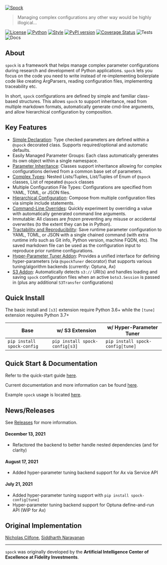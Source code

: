 [![Spock](https://raw.githubusercontent.com/fidelity/spock/master/resources/images/logo.png)](https://fidelity.github.io/spock/)
> Managing complex configurations any other way would be highly illogical...

[![License](https://img.shields.io/badge/License-Apache%202.0-9cf)](https://opensource.org/licenses/Apache-2.0)
[![Python](https://img.shields.io/badge/python-3.6+-informational.svg)]()
[![Style](https://img.shields.io/badge/code%20style-black-000000.svg)](https://github.com/psf/black)
[![PyPI version](https://badge.fury.io/py/spock-config.svg)](https://badge.fury.io/py/spock-config)
[![Coverage Status](https://coveralls.io/repos/github/fidelity/spock/badge.svg?branch=master)](https://coveralls.io/github/fidelity/spock?branch=master)
![Tests](https://github.com/fidelity/spock/workflows/pytest/badge.svg?branch=master)
![Docs](https://github.com/fidelity/spock/workflows/docs/badge.svg)

## About

`spock` is a framework that helps manage complex parameter configurations during research and development of Python 
applications. `spock` lets you focus on the code you need to write instead of re-implementing boilerplate code like 
creating ArgParsers, reading configuration files, implementing traceability etc.

In short, `spock` configurations are defined by simple and familiar class-based structures. This allows `spock` to 
support inheritance, read from multiple markdown formats, automatically generate cmd-line arguments, and allow 
hierarchical configuration by composition.

## Key Features

* [Simple Declaration](https://fidelity.github.io/spock/docs/basic_tutorial/Define/): Type checked parameters are 
  defined within a `@spock` decorated class. Supports required/optional and automatic defaults.
* Easily Managed Parameter Groups: Each class automatically generates its own object within a single namespace.
* [Parameter Inheritance](https://fidelity.github.io/spock/docs/advanced_features/Inheritance/): Classes support 
  inheritance allowing for complex configurations derived from a common base set of parameters.
* [Complex Types](https://fidelity.github.io/spock/docs/advanced_features/Advanced-Types/): Nested Lists/Tuples, 
  List/Tuples of Enum of `@spock` classes, List of repeated `@spock` classes
* Multiple Configuration File Types: Configurations are specified from YAML, TOML, or JSON files.
* [Hierarchical Configuration](https://fidelity.github.io/spock/docs/advanced_features/Composition/): Compose from 
  multiple configuration files via simple include statements.
* [Command-Line Overrides](https://fidelity.github.io/spock/docs/advanced_features/Command-Line-Overrides/): Quickly 
  experiment by overriding a value with automatically generated command line arguments.
* Immutable: All classes are *frozen* preventing any misuse or accidental overwrites (to the extent they can be in 
  Python).
* [Tractability and Reproducibility](https://fidelity.github.io/spock/docs/basic_tutorial/Saving/): Save runtime 
  parameter configuration to YAML, TOML, or JSON with a single chained command (with extra runtime info such as Git info, 
  Python version, machine FQDN, etc). The saved markdown file can be used as the configuration input to reproduce 
  prior runtime configurations.
* [Hyper-Parameter Tuner Addon](https://fidelity.github.io/spock/docs/addons/tuner/About): Provides a unified
  interface for defining hyper-parameters (via `@spockTuner` decorator) that supports various tuning/algorithm 
  backends (currently: Optuna, Ax)
* [S3 Addon](https://fidelity.github.io/spock/docs/addons/S3/): Automatically detects `s3://` URI(s) and handles loading 
  and saving `spock` configuration files when an active `boto3.Session` is passed in (plus any additional 
  `S3Transfer` configurations)

## Quick Install

The basic install and `[s3]` extension require Python 3.6+ while the `[tune]` extension requires Python 3.7+

| Base | w/ S3 Extension | w/ Hyper-Parameter Tuner |
|------|-----------------|--------------------------|
| `pip install spock-config` | `pip install spock-config[s3]` | `pip install spock-config[tune]` |

## Quick Start & Documentation

Refer to the quick-start guide [here](https://fidelity.github.io/spock/docs/Quick-Start/).

Current documentation and more information can be found [here](https://fidelity.github.io/spock/).

Example `spock` usage is located [here](https://github.com/fidelity/spock/blob/master/examples).

## News/Releases

See [Releases](https://github.com/fidelity/spock/releases) for more information.

#### December 13, 2021
* Refactored the backend to better handle nested dependencies (and for clarity)

#### August 17, 2021
* Added hyper-parameter tuning backend support for Ax via Service API

#### July 21, 2021
* Added hyper-parameter tuning support with `pip install spock-config[tune]`
* Hyper-parameter tuning backend support for Optuna define-and-run API (WIP for Ax)

## Original Implementation

[Nicholas Cilfone](https://github.com/ncilfone), [Siddharth Narayanan](https://github.com/sidnarayanan)
___
`spock` was originally developed by the **Artificial Intelligence Center of Excellence at Fidelity Investments**.

